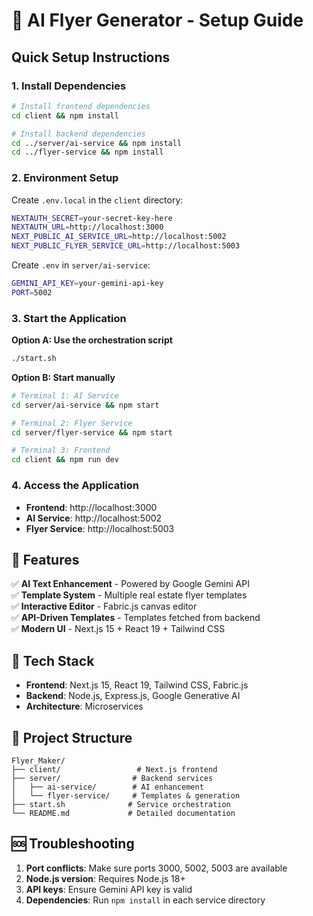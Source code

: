 # 🚀 AI Flyer Generator - Setup Guide

## Quick Setup Instructions

### 1. Install Dependencies

```bash
# Install frontend dependencies
cd client && npm install

# Install backend dependencies
cd ../server/ai-service && npm install
cd ../flyer-service && npm install
```

### 2. Environment Setup

Create `.env.local` in the `client` directory:
```bash
NEXTAUTH_SECRET=your-secret-key-here
NEXTAUTH_URL=http://localhost:3000
NEXT_PUBLIC_AI_SERVICE_URL=http://localhost:5002
NEXT_PUBLIC_FLYER_SERVICE_URL=http://localhost:5003
```

Create `.env` in `server/ai-service`:
```bash
GEMINI_API_KEY=your-gemini-api-key
PORT=5002
```

### 3. Start the Application

**Option A: Use the orchestration script**
```bash
./start.sh
```

**Option B: Start manually**
```bash
# Terminal 1: AI Service
cd server/ai-service && npm start

# Terminal 2: Flyer Service
cd server/flyer-service && npm start

# Terminal 3: Frontend
cd client && npm run dev
```

### 4. Access the Application

- **Frontend**: http://localhost:3000
- **AI Service**: http://localhost:5002
- **Flyer Service**: http://localhost:5003

## 🎯 Features

✅ **AI Text Enhancement** - Powered by Google Gemini API  
✅ **Template System** - Multiple real estate flyer templates  
✅ **Interactive Editor** - Fabric.js canvas editor  
✅ **API-Driven Templates** - Templates fetched from backend  
✅ **Modern UI** - Next.js 15 + React 19 + Tailwind CSS  

## 🔧 Tech Stack

- **Frontend**: Next.js 15, React 19, Tailwind CSS, Fabric.js
- **Backend**: Node.js, Express.js, Google Generative AI
- **Architecture**: Microservices

## 📁 Project Structure

```
Flyer_Maker/
├── client/                 # Next.js frontend
├── server/                # Backend services
│   ├── ai-service/        # AI enhancement
│   └── flyer-service/     # Templates & generation
├── start.sh              # Service orchestration
└── README.md             # Detailed documentation
```

## 🆘 Troubleshooting

1. **Port conflicts**: Make sure ports 3000, 5002, 5003 are available
2. **Node.js version**: Requires Node.js 18+
3. **API keys**: Ensure Gemini API key is valid
4. **Dependencies**: Run `npm install` in each service directory
